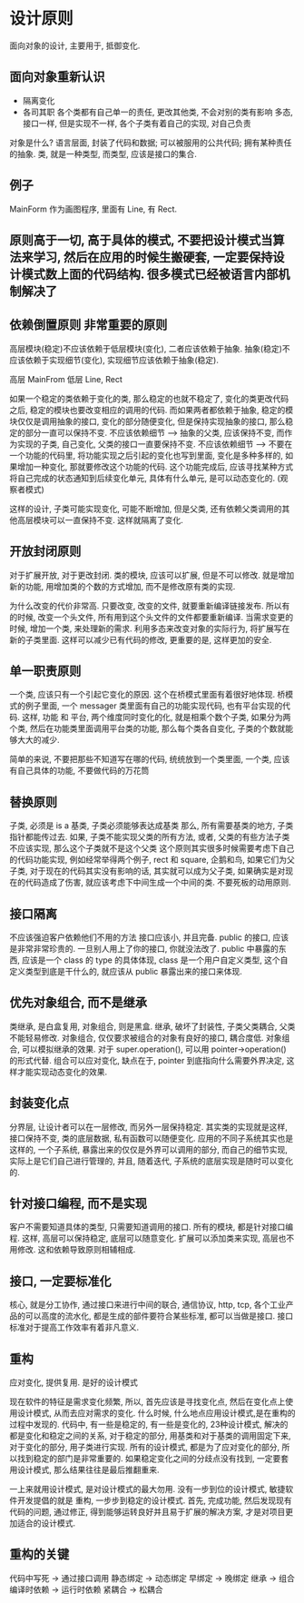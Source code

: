 # 设计原则

面向对象的设计, 主要用于, 抵御变化.

## 面向对象重新认识

* 隔离变化
* 各司其职
  各个类都有自己单一的责任, 更改其他类, 不会对别的类有影响
  多态, 接口一样, 但是实现不一样, 各个子类有着自己的实现, 对自己负责

对象是什么?
语言层面, 封装了代码和数据; 可以被服用的公共代码; 拥有某种责任的抽象. 类, 就是一种类型, 而类型, 应该是接口的集合.

## 例子

MainForm 作为画图程序, 里面有 Line, 有 Rect.

## 原则高于一切, 高于具体的模式, 不要把设计模式当算法来学习, 然后在应用的时候生搬硬套, 一定要保持设计模式数上面的代码结构. 很多模式已经被语言内部机制解决了

## 依赖倒置原则 非常重要的原则

高层模块(稳定)不应该依赖于低层模块(变化), 二者应该依赖于抽象.
抽象(稳定)不应该依赖于实现细节(变化), 实现细节应该依赖于抽象(稳定).

高层 MainFrom
低层 Line, Rect

如果一个稳定的类依赖于变化的类, 那么稳定的也就不稳定了, 变化的类更改代码之后, 稳定的模块也要改变相应的调用的代码.
而如果两者都依赖于抽象, 稳定的模块仅仅是调用抽象的接口, 变化的部分随便变化, 但是保持实现抽象的接口, 那么稳定的部分一直可以保持不变.
不应该依赖细节 --> 抽象的父类, 应该保持不变, 而作为实现的子类, 自己变化, 父类的接口一直要保持不变.
不应该依赖细节 --> 不要在一个功能的代码里, 将功能实现之后引起的变化也写到里面, 变化是多种多样的, 如果增加一种变化, 那就要修改这个功能的代码. 这个功能完成后, 应该寻找某种方式将自己完成的状态通知到后续变化单元, 具体有什么单元, 是可以动态变化的. (观察者模式)

这样的设计, 子类可能实现变化, 可能不断增加, 但是父类, 还有依赖父类调用的其他高层模块可以一直保持不变. 这样就隔离了变化.

## 开放封闭原则

对于扩展开放, 对于更改封闭.
类的模块, 应该可以扩展, 但是不可以修改. 就是增加新的功能, 用增加类的个数的方式增加, 而不是修改原有类的实现.

为什么改变的代价非常高. 只要改变, 改变的文件, 就要重新编译链接发布. 所以有的时候, 改变一个头文件, 所有用到这个头文件的文件都要重新编译. 当需求变更的时候, 增加一个类, 来处理新的需求. 利用多态来改变对象的实际行为, 将扩展写在新的子类里面. 这样可以减少已有代码的修改, 更重要的是, 这样更加的安全.

## 单一职责原则

一个类, 应该只有一个引起它变化的原因.
这个在桥模式里面有着很好地体现. 桥模式的例子里面, 一个 messager 类里面有自己的功能实现代码, 也有平台实现的代码. 这样, 功能 和 平台, 两个维度同时变化的化, 就是相乘个数个子类, 如果分为两个类, 然后在功能类里面调用平台类的功能, 那么每个类各自变化, 子类的个数就能够大大的减少.

简单的来说, 不要把那些不知道写在哪的代码, 统统放到一个类里面, 一个类, 应该有自己具体的功能, 不要做代码的万花筒

## 替换原则

子类, 必须是 is a 基类, 子类必须能够表达成基类
那么, 所有需要基类的地方, 子类指针都能传过去.
如果, 子类不能实现父类的所有方法, 或者, 父类的有些方法子类不应该实现, 那么这个子类就不是这个父类
这个原则其实很多时候需要考虑下自己的代码功能实现, 例如经常举得两个例子, rect 和 square, 企鹅和鸟, 如果它们为父子类, 对于现在的代码其实没有影响的话, 其实就可以成为父子类, 如果确实是对现在的代码造成了伤害, 就应该考虑下中间生成一个中间的类. 不要死板的动用原则.

## 接口隔离

不应该强迫客户依赖他们不用的方法
接口应该小, 并且完备.
public 的接口, 应该是非常非常珍贵的. 一旦别人用上了你的接口, 你就没法改了.
public 中暴露的东西, 应该是一个 class 的 type 的具体体现, class 是一个用户自定义类型, 这个自定义类型到底是干什么的, 就应该从 public 暴露出来的接口来体现.

## 优先对象组合, 而不是继承

类继承, 是白盒复用, 对象组合, 则是黑盒.
继承, 破坏了封装性, 子类父类耦合, 父类不能轻易修改.
对象组合, 仅仅要求被组合的对象有良好的接口, 耦合度低.
对象组合, 可以模拟继承的效果. 对于 super.operation(), 可以用 pointer->operation() 的形式代替. 组合可以应对变化, 缺点在于, pointer 到底指向什么需要外界决定, 这样才能实现动态变化的效果.

## 封装变化点

分界层, 让设计者可以在一层修改, 而另外一层保持稳定.
其实类的实现就是这样, 接口保持不变, 类的底层数据, 私有函数可以随便变化.
应用的不同子系统其实也是这样的, 一个子系统, 暴露出来的仅仅是外界可以调用的部分, 而自己的细节实现, 实际上是它们自己进行管理的, 并且, 随着迭代, 子系统的底层实现是随时可以变化的.

## 针对接口编程, 而不是实现

客户不需要知道具体的类型, 只需要知道调用的接口. 所有的模块, 都是针对接口编程. 这样, 高层可以保持稳定, 底层可以随意变化. 扩展可以添加类来实现, 高层也不用修改. 这和依赖导致原则相辅相成.

## 接口, 一定要标准化

核心, 就是分工协作, 通过接口来进行中间的联合, 通信协议, http, tcp, 各个工业产品的可以高度的流水化, 都是生成的部件要符合某些标准, 都可以当做是接口. 接口标准对于提高工作效率有着非凡意义.

## 重构

应对变化, 提供复用. 是好的设计模式

现在软件的特征是需求变化频繁, 所以, 首先应该是寻找变化点, 然后在变化点上使用设计模式, 从而去应对需求的变化. 什么时候, 什么地点应用设计模式,是在重构的过程中发现的. 代码中, 有一些是稳定的, 有一些是变化的, 23种设计模式, 解决的都是变化和稳定之间的关系, 对于稳定的部分, 用基类和对于基类的调用固定下来, 对于变化的部分, 用子类进行实现. 所有的设计模式, 都是为了应对变化的部分, 所以找到稳定的部门是非常重要的. 如果稳定变化之间的分歧点没有找到, 一定要套用设计模式, 那么结果往往是最后推翻重来.

一上来就用设计模式, 是对设计模式的最大勿用. 没有一步到位的设计模式, 敏捷软件开发提倡的就是 重构, 一步步到稳定的设计模式. 首先, 完成功能, 然后发现现有代码的问题, 通过修正, 得到能够运转良好并且易于扩展的解决方案, 才是对项目更加适合的设计模式.

## 重构的关键

代码中写死  ->  通过接口调用
静态绑定 -> 动态绑定
早绑定 -> 晚绑定
继承 -> 组合
编译时依赖 -> 运行时依赖
紧耦合 -> 松耦合